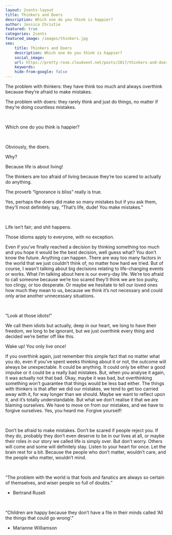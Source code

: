 ```yaml
---
layout: 2cents-layout
title: Thinkers and Doers
description: Which one do you think is happier?
author: Jessica Christie
featured: true
categories: 2cents
featured_image: /images/thinkers.jpg
seo:
    title: Thinkers and Doers
    description: Which one do you think is happier?
    social_image:
    url: https://pretty-rose.cloudvent.net/posts/2017/thinkers-and-doers
    keywords:
    hide-from-google: false
---
```

The problem with thinkers: they have think too much and always overthink because they’re afraid to make mistakes.

The problem with doers: they rarely think and just do things, no matter if they’re doing countless mistakes.

&nbsp;

Which one do you think is happier?

&nbsp;

Obviously, the doers.

Why?

Because life is about living\!

The thinkers are too afraid of living because they’re too scared to actually do anything.

The proverb “Ignorance is bliss” really is true.

Yes, perhaps the doers did make so many mistakes but if you ask them, they’ll most definitely say, “That’s life, dude\! You make mistakes.”

&nbsp;

Life isn’t fair; and shit happens.

Those idioms apply to everyone, with no exception.

Even if you’ve finally reached a decision by thinking something too much and you hope it would be the best decision, well guess what? You don’t know the future. Anything can happen. There are way too many factors in the world that we just couldn’t think of, no matter how hard we tried. But of course, I wasn’t talking about big decisions relating to life-changing events or works. What I’m talking about here is our every-day life. We’re too afraid to call someone because we’re too scared they’ll think we are too pushy, too clingy, or too desperate. Or maybe we hesitate to tell our loved ones how much they mean to us, because we think it’s not necessary and could only arise another unnecessary situations.

&nbsp;

“Look at those idiots\!”

We call them idiots but actually, deep in our heart, we long to have their freedom, we long to be ignorant, but we just overthink every thing and decided we’re better off like this.

Wake up\! You only live once\!

If you overthink again, just remember this simple fact that no matter what you do, even if you’ve spent weeks thinking about it or not, the outcome will always be unexpectable. It could be anything. It could only be either a good impulse or it could be a really bad mistakes. But, when you analyse it again, it was actually not that bad. Okay, maybe it was bad, but overthinking something won’t guarantee that things would be less bad either. The things with thinkers is that after we did our mistakes, we tend to get too carried away with it, for way longer than we should. Maybe we want to reflect upon it, and it’s totally understandable. But what we don’t realise it that we are blaming ourselves. We have to move on from our mistakes, and we have to forgive ourselves. Yes, you heard me. Forgive yourself\!

&nbsp;

Don’t be afraid to make mistakes. Don’t be scared if people reject you. If they do, probably they don’t even deserve to be in our lives at all, or maybe their roles in our story we called life is simply over. But don’t worry. Others will come and some will definitely stay. Listen to your heart for once. Let the brain rest for a bit. Because the people who don’t matter, wouldn’t care, and the people who matter, wouldn’t mind.

&nbsp;

“The problem with the world is that fools and fanatics are always so certain of themselves, and wiser people so full of doubts.”

* Bertrand Rusell

&nbsp;

“Children are happy because they don’t have a file in their minds called ‘All the things that could go wrong’.”

* Marianne Williamson

&nbsp;

